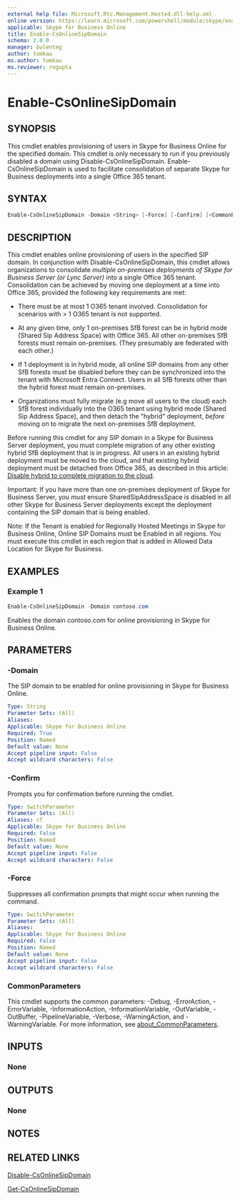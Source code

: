 ```yaml
---
external help file: Microsoft.Rtc.Management.Hosted.dll-help.xml
online version: https://learn.microsoft.com/powershell/module/skype/enable-csonlinesipdomain
applicable: Skype for Business Online
title: Enable-CsOnlineSipDomain
schema: 2.0.0
manager: bulenteg
author: tomkau
ms.author: tomkau
ms.reviewer: rogupta
---
```


# Enable-CsOnlineSipDomain

## SYNOPSIS

This cmdlet enables provisioning of users in Skype for Business Online for the specified domain. This cmdlet is only necessary to run if you previously disabled a domain using Disable-CsOnlineSipDomain. Enable-CsOnlineSipDomain is used to facilitate consolidation of separate Skype for Business deployments into a single Office 365 tenant.

## SYNTAX

```powershell
Enable-CsOnlineSipDomain -Domain <String> [-Force] [-Confirm] [<CommonParameters>]
```

## DESCRIPTION

This cmdlet enables online provisioning of users in the specified SIP domain. In conjunction with Disable-CsOnlineSipDomain, this cmdlet allows organizations to consolidate *multiple on-premises deployments of Skype for Business Server (or Lync Server)* into a single Office 365 tenant. Consolidation can be achieved by moving one deployment at a time into Office 365, provided the following key requirements are met:

- There must be at most 1 O365 tenant involved. Consolidation for scenarios with > 1 O365 tenant is not supported. 

- At any given time, only 1 on-premises SfB forest can be in hybrid mode (Shared Sip Address Space) with Office 365. All other on-premises SfB forests must remain on-premises. (They presumably are federated with each other.) 

- If 1 deployment is in hybrid mode, all online SIP domains from any other SfB forests must be disabled before they can be synchronized into the tenant with Microsoft Entra Connect. Users in all SfB forests other than the hybrid forest must remain on-premises. 

- Organizations must fully migrate (e.g move all users to the cloud) each SfB forest individually into the O365 tenant using hybrid mode (Shared Sip Address Space), and then detach the "hybrid" deployment, *before* moving on to migrate the next on-premises SfB deployment. 

Before running this cmdlet for any SIP domain in a Skype for Business Server deployment, you must complete migration of any other existing hybrid SfB deployment that is in progress. All users in an existing hybrid deployment must be moved to the cloud, and that existing hybrid deployment must be detached from Office 365, as described in this article: [Disable hybrid to complete migration to the cloud](https://learn.microsoft.com/skypeforbusiness/hybrid/cloud-consolidation-disabling-hybrid).

Important: If you have more than one on-premises deployment of Skype for Business Server, you *must* ensure SharedSipAddressSpace is disabled in all other Skype for Business Server deployments except the deployment containing the SIP domain that is being enabled. 

Note: If the Tenant is enabled for Regionally Hosted Meetings in Skype for Business Online, Online SIP Domains must be Enabled in all regions. You must execute this cmdlet in each region that is added in Allowed Data Location for Skype for Business.  

## EXAMPLES

### Example 1

```powershell
Enable-CsOnlineSipDomain -Domain contoso.com
```

Enables the domain contoso.com for online provisioning in Skype for Business Online. 

## PARAMETERS

### -Domain

The SIP domain to be enabled for online provisioning in Skype for Business Online.

```yaml
Type: String
Parameter Sets: (All)
Aliases:
Applicable: Skype for Business Online
Required: True
Position: Named
Default value: None
Accept pipeline input: False
Accept wildcard characters: False
```

### -Confirm

Prompts you for confirmation before running the cmdlet.

```yaml
Type: SwitchParameter
Parameter Sets: (All)
Aliases: cf
Applicable: Skype for Business Online
Required: False
Position: Named
Default value: None
Accept pipeline input: False
Accept wildcard characters: False
```

### -Force

Suppresses all confirmation prompts that might occur when running the command.

```yaml
Type: SwitchParameter
Parameter Sets: (All)
Aliases:
Applicable: Skype for Business Online
Required: False
Position: Named
Default value: None
Accept pipeline input: False
Accept wildcard characters: False
```

### CommonParameters

This cmdlet supports the common parameters: -Debug, -ErrorAction, -ErrorVariable, -InformationAction, -InformationVariable, 
-OutVariable, -OutBuffer, -PipelineVariable, -Verbose, -WarningAction, and -WarningVariable.
For more information, see [about_CommonParameters](https://go.microsoft.com/fwlink/?LinkID=113216).

## INPUTS

### None

## OUTPUTS

### None

## NOTES

## RELATED LINKS

[Disable-CsOnlineSipDomain](Disable-CsOnlineSipDomain.md)

[Get-CsOnlineSipDomain](Get-CsOnlineSipDomain.md)

